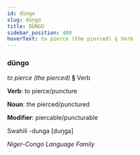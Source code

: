 ```yaml
---
id: düngo
slug: düngo
title: DÜNGO
sidebar_position: 480
hoverText: to pierce (the pierced) § Verb
---
```


### düngo

*to pierce (the pierced)* **§** Verb

**Verb**: to pierce/puncture

**Noun**: the pierced/punctured

**Modifier**: piercable/puncturable

Swahili -dunga [duŋga]

*Niger-Congo Language Family*